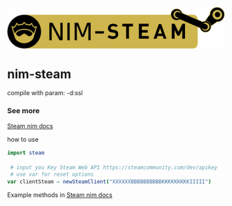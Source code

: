 [![nimble](https://raw.githubusercontent.com/levshx/nim-steam/main/resources/nim-steam.png)](https://github.com/levshx/nim-steam)

# nim-steam 

compile with param: -d:ssl

### See more
[Steam nim docs](https://levshx.github.io/nim-doc/steam/steam.html)

how to use
```nim
import steam 

 # input you Key Steam Web API https://steamcommunity.com/dev/apikey
 # use var for reset options
var clientSteam = newSteamClient("XXXXXXBBBBBBBBBBKKKKKKKKKIIIII") 

```
Example methods in [Steam nim docs](https://levshx.github.io/nim-doc/steam/steam.html)
